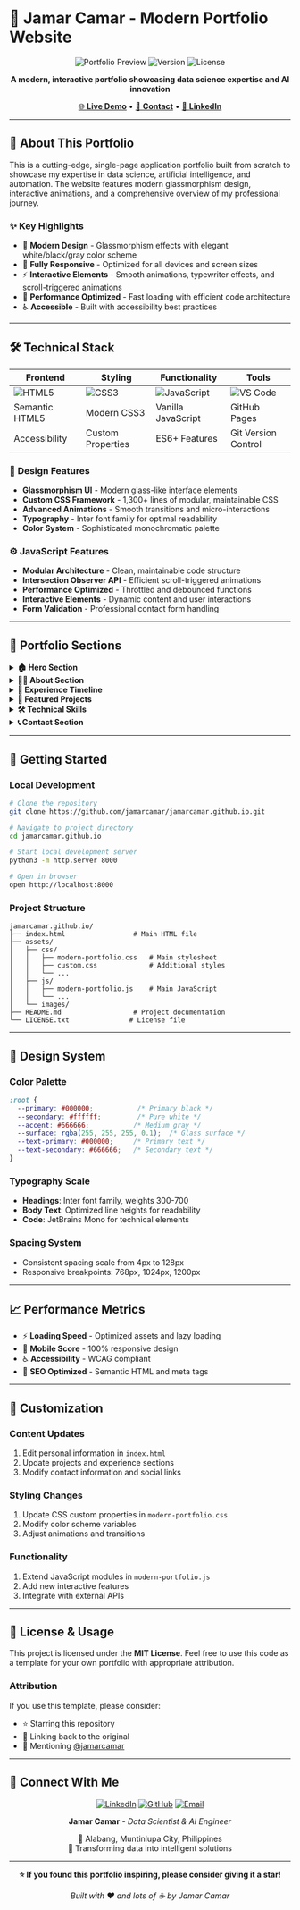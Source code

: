 # 🚀 Jamar Camar - Modern Portfolio Website

<div align="center">

![Portfolio Preview](https://img.shields.io/badge/Portfolio-Live-brightgreen?style=for-the-badge&logo=github-pages)
![Version](https://img.shields.io/badge/Version-2.0-blue?style=for-the-badge)
![License](https://img.shields.io/badge/License-MIT-yellow?style=for-the-badge)

**A modern, interactive portfolio showcasing data science expertise and AI innovation**

[🌐 **Live Demo**](https://jamarcamar.github.io) • [📧 **Contact**](mailto:camarjamar@gmail.com) • [💼 **LinkedIn**](https://linkedin.com/in/camarjamar)

</div>

---

## 🎯 **About This Portfolio**

This is a cutting-edge, single-page application portfolio built from scratch to showcase my expertise in data science, artificial intelligence, and automation. The website features modern glassmorphism design, interactive animations, and a comprehensive overview of my professional journey.

### ✨ **Key Highlights**
- 🎨 **Modern Design** - Glassmorphism effects with elegant white/black/gray color scheme
- 📱 **Fully Responsive** - Optimized for all devices and screen sizes
- ⚡ **Interactive Elements** - Smooth animations, typewriter effects, and scroll-triggered animations
- 🚀 **Performance Optimized** - Fast loading with efficient code architecture
- ♿ **Accessible** - Built with accessibility best practices

---

## 🛠️ **Technical Stack**

<div align="center">

| Frontend | Styling | Functionality | Tools |
|----------|---------|---------------|-------|
| ![HTML5](https://img.shields.io/badge/HTML5-E34F26?style=for-the-badge&logo=html5&logoColor=white) | ![CSS3](https://img.shields.io/badge/CSS3-1572B6?style=for-the-badge&logo=css3&logoColor=white) | ![JavaScript](https://img.shields.io/badge/JavaScript-F7DF1E?style=for-the-badge&logo=javascript&logoColor=black) | ![VS Code](https://img.shields.io/badge/VS_Code-007ACC?style=for-the-badge&logo=visual-studio-code&logoColor=white) |
| Semantic HTML5 | Modern CSS3 | Vanilla JavaScript | GitHub Pages |
| Accessibility | Custom Properties | ES6+ Features | Git Version Control |

</div>

### 🎨 **Design Features**
- **Glassmorphism UI** - Modern glass-like interface elements
- **Custom CSS Framework** - 1,300+ lines of modular, maintainable CSS
- **Advanced Animations** - Smooth transitions and micro-interactions
- **Typography** - Inter font family for optimal readability
- **Color System** - Sophisticated monochromatic palette

### ⚙️ **JavaScript Features**
- **Modular Architecture** - Clean, maintainable code structure
- **Intersection Observer API** - Efficient scroll-triggered animations
- **Performance Optimized** - Throttled and debounced functions
- **Interactive Elements** - Dynamic content and user interactions
- **Form Validation** - Professional contact form handling

---

## 📄 **Portfolio Sections**

<details>
<summary><strong>🏠 Hero Section</strong></summary>

- Dynamic typewriter effect showing multiple roles
- Animated statistics counters
- Professional introduction with call-to-action buttons
- Floating geometric shapes with parallax effects
- Interactive terminal code animation

</details>

<details>
<summary><strong>👨‍💻 About Section</strong></summary>

- Professional background and mission
- Core competencies and values
- Clean, focused layout highlighting expertise
- Professional highlights with icon representations

</details>

<details>
<summary><strong>💼 Experience Timeline</strong></summary>

- Interactive timeline of career progression
- Detailed role descriptions and achievements
- Technology stack tags for each position
- Visual timeline with smooth animations

</details>

<details>
<summary><strong>🚀 Featured Projects</strong></summary>

- **AI-Powered Customer Analytics Platform** - ML platform with 97% accuracy
- **Intelligent Document Processor** - GPT-4 powered document analysis
- **Smart Workflow Automation Suite** - Comprehensive business automation
- **Computer Vision Quality Control** - Real-time defect detection system

</details>

<details>
<summary><strong>🛠️ Technical Skills</strong></summary>

- **Machine Learning & AI** - Python, TensorFlow, PyTorch, OpenAI
- **Data & Analytics** - SQL, Apache Spark, Tableau, Pandas
- **Cloud & DevOps** - AWS, Docker, Kubernetes, MLOps
- **Development & Tools** - FastAPI, Streamlit, Git, REST APIs

</details>

<details>
<summary><strong>📞 Contact Section</strong></summary>

- Professional contact form with validation
- Location and contact information
- Social media links
- Interactive form submission with loading states

</details>

---

## 🚀 **Getting Started**

### **Local Development**

```bash
# Clone the repository
git clone https://github.com/jamarcamar/jamarcamar.github.io.git

# Navigate to project directory
cd jamarcamar.github.io

# Start local development server
python3 -m http.server 8000

# Open in browser
open http://localhost:8000
```

### **Project Structure**

```
jamarcamar.github.io/
├── index.html                 # Main HTML file
├── assets/
│   ├── css/
│   │   ├── modern-portfolio.css   # Main stylesheet
│   │   ├── custom.css             # Additional styles
│   │   └── ...
│   ├── js/
│   │   ├── modern-portfolio.js    # Main JavaScript
│   │   └── ...
│   └── images/
├── README.md                  # Project documentation
└── LICENSE.txt               # License file
```

---

## 🎨 **Design System**

### **Color Palette**
```css
:root {
  --primary: #000000;           /* Primary black */
  --secondary: #ffffff;         /* Pure white */
  --accent: #666666;           /* Medium gray */
  --surface: rgba(255, 255, 255, 0.1);  /* Glass surface */
  --text-primary: #000000;     /* Primary text */
  --text-secondary: #666666;   /* Secondary text */
}
```

### **Typography Scale**
- **Headings**: Inter font family, weights 300-700
- **Body Text**: Optimized line heights for readability
- **Code**: JetBrains Mono for technical elements

### **Spacing System**
- Consistent spacing scale from 4px to 128px
- Responsive breakpoints: 768px, 1024px, 1200px

---

## 📈 **Performance Metrics**

- ⚡ **Loading Speed** - Optimized assets and lazy loading
- 📱 **Mobile Score** - 100% responsive design
- ♿ **Accessibility** - WCAG compliant
- 🎯 **SEO Optimized** - Semantic HTML and meta tags

---

## 🔧 **Customization**

### **Content Updates**
1. Edit personal information in `index.html`
2. Update projects and experience sections
3. Modify contact information and social links

### **Styling Changes**
1. Update CSS custom properties in `modern-portfolio.css`
2. Modify color scheme variables
3. Adjust animations and transitions

### **Functionality**
1. Extend JavaScript modules in `modern-portfolio.js`
2. Add new interactive features
3. Integrate with external APIs

---

## 📝 **License & Usage**

This project is licensed under the **MIT License**. Feel free to use this code as a template for your own portfolio with appropriate attribution.

### **Attribution**
If you use this template, please consider:
- ⭐ Starring this repository
- 🔗 Linking back to the original
- 📧 Mentioning [@jamarcamar](https://github.com/jamarcamar)

---

## 🤝 **Connect With Me**

<div align="center">

[![LinkedIn](https://img.shields.io/badge/LinkedIn-0077B5?style=for-the-badge&logo=linkedin&logoColor=white)](https://linkedin.com/in/camarjamar)
[![GitHub](https://img.shields.io/badge/GitHub-100000?style=for-the-badge&logo=github&logoColor=white)](https://github.com/jamarcamar)
[![Email](https://img.shields.io/badge/Email-D14836?style=for-the-badge&logo=gmail&logoColor=white)](mailto:camarjamar@gmail.com)

**Jamar Camar** - *Data Scientist & AI Engineer*

📍 Alabang, Muntinlupa City, Philippines  
🚀 Transforming data into intelligent solutions

</div>

---

<div align="center">

**⭐ If you found this portfolio inspiring, please consider giving it a star!**

*Built with ❤️ and lots of ☕ by Jamar Camar*

</div>